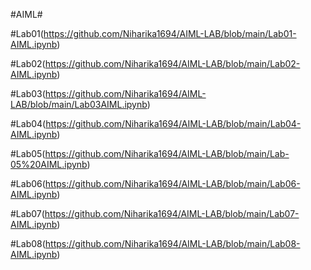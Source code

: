 #AIML#

#Lab01(https://github.com/Niharika1694/AIML-LAB/blob/main/Lab01-AIML.ipynb)

#Lab02(https://github.com/Niharika1694/AIML-LAB/blob/main/Lab02-AIML.ipynb)

#Lab03(https://github.com/Niharika1694/AIML-LAB/blob/main/Lab03AIML.ipynb)

#Lab04(https://github.com/Niharika1694/AIML-LAB/blob/main/Lab04-AIML.ipynb)

#Lab05(https://github.com/Niharika1694/AIML-LAB/blob/main/Lab-05%20AIML.ipynb)

#Lab06(https://github.com/Niharika1694/AIML-LAB/blob/main/Lab06-AIML.ipynb)

#Lab07(https://github.com/Niharika1694/AIML-LAB/blob/main/Lab07-AIML.ipynb)

#Lab08(https://github.com/Niharika1694/AIML-LAB/blob/main/Lab08-AIML.ipynb)
